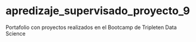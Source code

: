 # apredizaje_supervisado_proyecto_9
Portafolio con proyectos realizados en el Bootcamp de Tripleten Data Science
